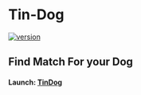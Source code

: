 # Tin-Dog
[![version](https://img.shields.io/badge/version-1.0.1-green.svg)](https://skrypterx.github.io/tindog)

## Find Match For your Dog

#### Launch: [TinDog](https://skrypterx.github.io/Tin-Dog/)

